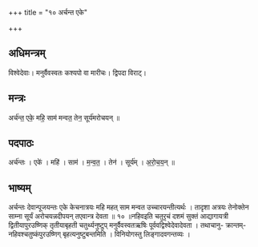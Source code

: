 +++
title = "१० अर्चन्त एके"

+++
## अधिमन्त्रम्
विश्वेदेवाः। मनुर्वैवस्वतः कश्यपो वा मारीचः। द्विपदा विराट्।

## मन्त्रः
अर्च॑न्त॒ एके॒ महि॒ साम॑ मन्वत॒ तेन॒ सूर्य॑मरोचयन् ॥

## पदपाठः
अर्च॑न्तः । एके॑ । महि॑ । साम॑ । म॒न्व॒त॒ । तेन॑ । सूर्य॑म् । अ॒रो॒च॒य॒न् ॥

## भाष्यम्
अर्चन्तः देवान्पूजयन्तः एके केचनात्रयः महि महत् साम मन्वत उच्चारयन्तीत्यर्थः । तादृशा अत्रयः तेनोक्तेन साम्ना सूर्यं अरोचयन्नदीपयन् तएवान्त्र देवता ॥ १० ॥नहिवइति चतुरृचं दशमं सुक्तं आद्यागायत्री द्वितीयापुरउष्णिक् तृतीयाबृहती चतुर्थ्यनुष्टुप् मनुर्वैवस्वतऋषिः पूर्ववद्विश्वेदेवादेवता । तथाचानु- क्रान्तम्-नहिवश्चतुष्कंपुरउष्णिग् बृहत्यनुष्टुबन्तमिति । विनियोगस्तु लिङ्गादवगन्तव्यः ।